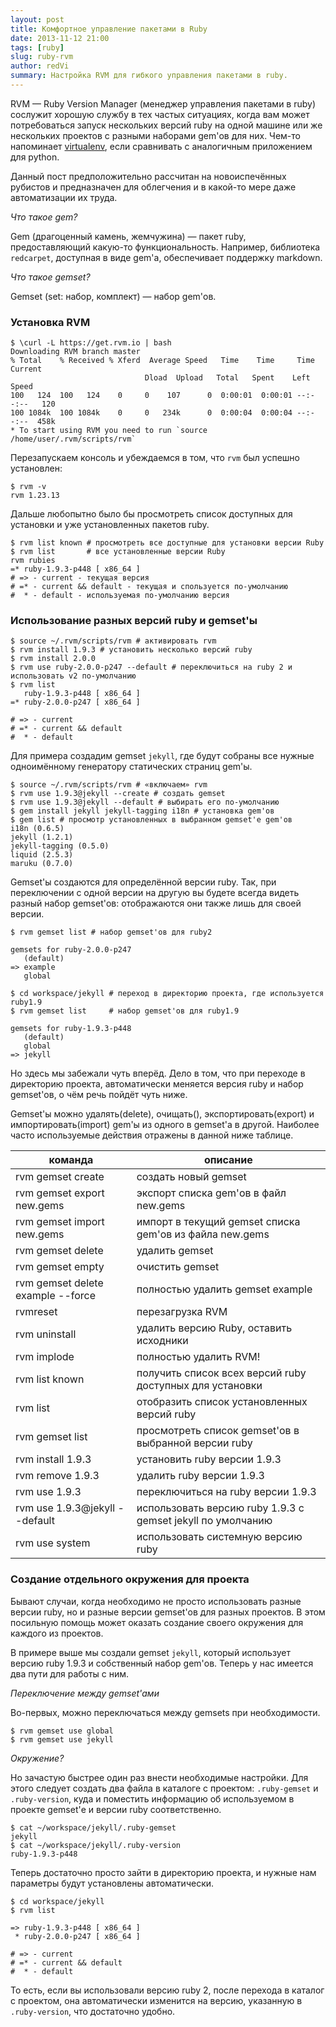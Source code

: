 ```yaml
---
layout: post
title: Комфортное управление пакетами в Ruby
date: 2013-11-12 21:00
tags: [ruby]
slug: ruby-rvm
author: redVi
summary: Настройка RVM для гибкого управления пакетами в ruby.
---
```


RVM &mdash; Ruby Version Manager (менеджер управления пакетами в ruby) сослужит хорошую службу в тех частых ситуациях, когда вам может потребоваться запуск нескольких версий ruby на одной машине или же нескольких проектов с разными наборами gem'ов для них. Чем-то напоминает [virtualenv](http://www.unix-lab.org/posts/virtualenv/), если сравнивать с аналогичным приложением для python.

Данный пост предположительно рассчитан на новоиспечённых рубистов и предназначен для облегчения и в какой-то мере даже автоматизации их труда.


*Что такое gem?*

Gem (драгоценный камень, жемчужина) &mdash; пакет ruby, предоставляющий какую-то функциональность. Например, библиотека `redcarpet`, доступная в виде gem'а, обеспечивает поддержку markdown.

*Что такое gemset?*

Gemset (set: набор, комплект) &mdash; набор gem'ов.

### Установка RVM

```console
$ \curl -L https://get.rvm.io | bash
Downloading RVM branch master
% Total    % Received % Xferd  Average Speed   Time    Time     Time  Current
                              Dload  Upload   Total   Spent    Left  Speed
100   124  100   124    0     0    107      0  0:00:01  0:00:01 --:--:--   120
100 1084k  100 1084k    0     0   234k      0  0:00:04  0:00:04 --:--:--  458k
* To start using RVM you need to run `source /home/user/.rvm/scripts/rvm`
```

Перезапускаем консоль и убеждаемся в том, что `rvm` был успешно установлен:

```console
$ rvm -v
rvm 1.23.13
```

Дальше любопытно было бы просмотреть список доступных для установки и уже установленных пакетов ruby.

```console
$ rvm list known # просмотреть все доступные для установки версии Ruby
$ rvm list       # все установленные версии Ruby
rvm rubies
=* ruby-1.9.3-p448 [ x86_64 ]
# => - current - текущая версия
# =* - current && default - текущая и спользуется по-умолчанию
#  * - default - используемая по-умолчанию версия
```

### Использование разных версий ruby и gemset'ы

```console
$ source ~/.rvm/scripts/rvm # активировать rvm
$ rvm install 1.9.3 # установить несколько версий ruby
$ rvm install 2.0.0
$ rvm use ruby-2.0.0-p247 --default # переключиться на ruby 2 и использовать v2 по-умолчанию
$ rvm list
   ruby-1.9.3-p448 [ x86_64 ]
=* ruby-2.0.0-p247 [ x86_64 ]

# => - current
# =* - current && default
#  * - default
```

Для примера создадим gemset `jekyll`, где будут собраны все нужные одноимённому генератору статических страниц gem'ы.

```console
$ source ~/.rvm/scripts/rvm # «включаем» rvm
$ rvm use 1.9.3@jekyll --create # создать gemset
$ rvm use 1.9.3@jekyll --default # выбирать его по-умолчанию
$ gem install jekyll jekyll-tagging i18n # установка gem'ов
$ gem list # просмотр установленных в выбранном gemset'е gem'ов
i18n (0.6.5)
jekyll (1.2.1)
jekyll-tagging (0.5.0)
liquid (2.5.3)
maruku (0.7.0)
```

Gemset'ы создаются для определённой версии ruby. Так, при переключении с одной версии на другую вы будете всегда видеть разный набор gemset'ов: отображаются они также лишь для своей версии.

```console
$ rvm gemset list # набор gemset'ов для ruby2

gemsets for ruby-2.0.0-p247
   (default)
=> example
   global

$ cd workspace/jekyll # переход в директорию проекта, где используется ruby1.9
$ rvm gemset list     # набор gemset'ов для ruby1.9

gemsets for ruby-1.9.3-p448
   (default)
   global
=> jekyll
```

Но здесь мы забежали чуть вперёд. Дело в том, что при переходе в директорию проекта, автоматически меняется версия ruby и набор gemset'ов, о чём речь пойдёт чуть ниже.

Gemset'ы можно удалять(delete), очищать(), экспортировать(export) и импортировать(import) gem'ы из одного в gemset'a в другой. Наиболее часто используемые действия отражены в данной ниже таблице.

команда  | описание
-------- | -------------
rvm gemset create   | создать новый gemset
rvm gemset export new.gems | экспорт списка gem'ов в файл new.gems
rvm gemset import new.gems  | импорт в текущий gemset списка gem'ов из файла new.gems
rvm gemset delete   | удалить gemset
rvm gemset empty    | очистить gemset
rvm gemset delete example --force | полностью удалить gemset example
rvmreset | перезагрузка RVM
rvm uninstall | удалить версию Ruby, оставить исходники
rvm implode | полностью удалить RVM!
rvm list known | получить список всех версий ruby доступных для установки
rvm list | отобразить список установленных версий ruby
rvm gemset list | просмотреть список gemset'ов в выбранной версии ruby
rvm install 1.9.3 | установить ruby версии 1.9.3
rvm remove 1.9.3 | удалить ruby версии 1.9.3
rvm use 1.9.3 | переключиться на ruby версии 1.9.3
rvm use 1.9.3@jekyll --default | использовать версию ruby 1.9.3 c gemset jekyll по умолчанию
rvm use system | использовать системную версию ruby


### Создание отдельного окружения для проекта

Бывают случаи, когда необходимо не просто использовать разные версии ruby, но и разные версии gemset'ов для разных проектов. В этом посильную помощь может оказать создание своего окружения для каждого из проектов.

В примере выше мы создали gemset `jekyll`, который использует версию ruby 1.9.3 и собственный набор gem'ов. Теперь у нас имеется два пути для работы с ним.


*Переключение между gemset'ами*

Во-первых, можно переключаться между gemsets при необходимости.

```console
$ rvm gemset use global
$ rvm gemset use jekyll
```

*Окружение?*

Но зачастую быстрее один раз внести необходимые настройки. Для этого следует создать два файла в каталоге с проектом: `.ruby-gemset` и `.ruby-version`, куда и поместить информацию об используемом в проекте gemset'е и версии ruby соответственно.

```console
$ cat ~/workspace/jekyll/.ruby-gemset
jekyll
$ cat ~/workspace/jekyll/.ruby-version
ruby-1.9.3-p448
```

Теперь достаточно просто зайти в директорию проекта, и нужные нам параметры будут установлены автоматически.

```console
$ cd workspace/jekyll
$ rvm list

=> ruby-1.9.3-p448 [ x86_64 ]
 * ruby-2.0.0-p247 [ x86_64 ]

# => - current
# =* - current && default
#  * - default
```

То есть, если вы использовали версию ruby 2, после перехода в каталог с проектом, она автоматически изменится на версию, указанную в `.ruby-version`, что достаточно удобно.
